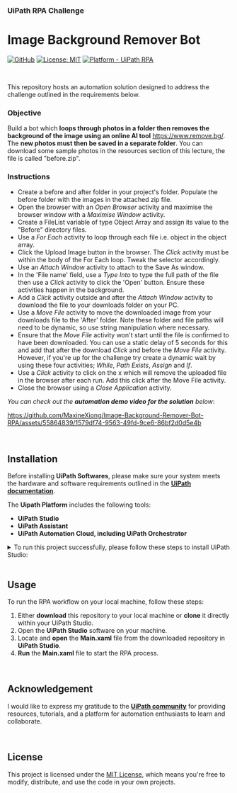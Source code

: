 ### UiPath RPA Challenge
# Image Background Remover Bot

[![GitHub](https://badgen.net/badge/icon/GitHub?icon=github&color=black&label)](https://github.com/MaxineXiong)
[![License: MIT](https://img.shields.io/badge/License-MIT-yellow.svg)](https://opensource.org/licenses/MIT)
[![Platform - UiPath RPA](https://img.shields.io/badge/Platform-UiPath_RPA-fa4616)](https://www.uipath.com)

<br/>

This repository hosts an automation solution designed to address the challenge outlined in the requirements below.

### **Objective**

Build a bot which **loops through photos in a folder then removes the background of the image using an online AI tool** https://www.remove.bg/. The **new photos must then be saved in a separate folder**. You can download some sample photos in the resources section of this lecture, the file is called "before.zip".

### **Instructions**

- Create a before and after folder in your project's folder. Populate the before folder with the images in the attached zip file.
- Open the browser with an *Open Browser* activity and maximise the browser window with a *Maximise Window* activity.
- Create a FileList variable of type Object Array and assign its value to the "Before" directory files.
- Use a *For Each* activity to loop through each file i.e. object in the object array.
- Click the Upload Image button in the browser. The *Click* activity must be within the body of the For Each loop. Tweak the selector accordingly.
- Use an *Attach Window* activity to attach to the Save As window.
- In the 'File name' field, use a *Type Into* to type the full path of the file then use a *Click* activity to click the 'Open' button. Ensure these activities happen in the background.
- Add a *Click* activity outside and after the *Attach Window* activity to download the file to your downloads folder on your PC.
- Use a *Move File* activity to move the downloaded image from your downloads file to the 'After' folder. Note these folder and file paths will need to be dynamic, so use string manipulation where necessary.
- Ensure that the *Move File* activity won't start until the file is confirmed to have been downloaded. You can use a static delay of 5 seconds for this and add that after the download *Click* and before the *Move File* activity. However, if you're up for the challenge try create a dynamic wait by using these four activities; *While*, *Path Exists*, *Assign* and *If*.
- Use a *Click* activity to click on the x which will remove the uploaded file in the browser after each run. Add this click after the Move File activity.
- Close the browser using a *Close Application* activity.

_You can check out the **automation demo video for the solution** below_:

https://github.com/MaxineXiong/Image-Background-Remover-Bot-RPA/assets/55864839/1579df74-9563-49fd-9ce6-86bf2d0d5e4b









<br/>


## **Installation**

Before installing **UiPath Softwares**, please make sure your system meets the hardware and software requirements outlined in the **[UiPath documentation](https://docs.uipath.com/studio/standalone/2022.10/user-guide/hardware-and-software-requirements)**.

The **Uipath Platform** includes the following tools:

- **UiPath Studio**
- **UiPath Assistant**
- **UiPath Automation Cloud, including UiPath Orchestrator**

<details>  
<summary> To run this project successfully, please follow these steps to install UiPath Studio:
</summary>

***

Step 1 : Visit [uipath.com](https://www.uipath.com/) and click **Try UiPath Free** button.
<p align="center">
<img width="900" src="https://github.com/YenLinWu/RPA_UiPath/blob/master/Installation/README_Images/Install_UiPath_Studio_1.png">
</p>

Step 2: **Sign up** for a personal account.
<p align="center">
<img width="900" src="https://github.com/YenLinWu/RPA_UiPath/blob/master/Installation/README_Images/Install_UiPath_Studio_2.png">
</p>  

Step 3: **Verify** your account in email.
<p align="center">
<img width="900" src="https://github.com/YenLinWu/RPA_UiPath/blob/master/Installation/README_Images/Install_UiPath_Studio_3.png">
</p>  

Step 4: **Log into** the **UiPath Automation Cloud** using your account, and click the **Download Uipath Studio** button.
<p align="center">
<img width="900" src="https://github.com/YenLinWu/RPA_UiPath/blob/master/Installation/README_Images/Install_UiPath_Studio_4.png">
</p>   

Step 5: Click **Sign in**.
<p align="center">
<img width="900" src="https://github.com/YenLinWu/RPA_UiPath/blob/master/Installation/README_Images/Install_UiPath_Studio_5.png">
</p>    

Step 6: Select **UiPath Studio Pro**.
<p align="center">
<img width="900" src="https://github.com/YenLinWu/RPA_UiPath/blob/master/Installation/README_Images/Install_UiPath_Studio_6.png">
</p>  

Step 7: Follow the system instructions to complete the installation of **UiPath Studio Pro**.
<p align="center">
<img width="900" src="https://github.com/YenLinWu/RPA_UiPath/blob/master/Installation/README_Images/Install_UiPath_Studio_7.png">
</p> 

</details> 

<br/>

## **Usage**

To run the RPA workflow on your local machine, follow these steps:

1. Either **download** this repository to your local machine or **clone** it directly within your UiPath Studio.
2. Open the **UiPath Studio** software on your machine.
3. Locate and **open** the **Main.xaml** file from the downloaded repository in **UiPath Studio**.
4. **Run** the **Main.xaml** file to start the RPA process.

<br/>

## **Acknowledgement**

I would like to express my gratitude to the **[UiPath community](https://community.uipath.com/)** for providing resources, tutorials, and a platform for automation enthusiasts to learn and collaborate.

<br/>

## **License**

This project is licensed under the [MIT License](https://choosealicense.com/licenses/mit/), which means you're free to modify, distribute, and use the code in your own projects.

